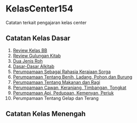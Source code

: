 # KelasCenter154
Catatan terkait pengajaran kelas center

## Catatan Kelas Dasar

1. [Review Kelas BB](https://github.com/setiadijoe/KelasCenter154/blob/main/Selasa%2029%20Agustus%202023.md)
2. [Review Gulungan Kitab](https://github.com/setiadijoe/KelasCenter154/blob/main/Review%20Gulungan%20Kitab%20Termeterai.md)
3. [Dua Jenis Roh](https://github.com/setiadijoe/KelasCenter154/blob/main/Dua%20Jenis%20Roh.md)
4. [Dasar-Dasar Alkitab](https://github.com/setiadijoe/KelasCenter154/blob/main/Dasar%20Dasar%20Alkitab.md)
5. [Perumpamaan Sebagai Rahasia Kerajaan Sorga](https://github.com/setiadijoe/KelasCenter154/blob/main/Perumpamaan%20Sebagai%20Rahasia%20Kerajaan%20Sorga.md)
6. [Perumpamaan Tentang Benih, Ladang, Pohon,dan Burung](https://github.com/setiadijoe/KelasCenter154/blob/main/Perumpamaan%20Tentang%20Benih%20Ladang%20Pohon%20Dan%20Burung.md)
7. [Perumpamaan Tentang Makanan dan Ragi](https://github.com/setiadijoe/KelasCenter154/blob/main/Perumpamaan%20Makanan%20dan%20Ragi.md)
8. [Perumpamaan Cawan, Keranjang, Timbangan, Tongkat](https://github.com/setiadijoe/KelasCenter154/blob/main/Perumpamaan%20Cawan%20Dan%20Keranjang%2C%20Timbangan%20dan%20Tongkat.md)
9. [Perumpamaan Api, Pedupaan, Kemenyan, Periuk](https://github.com/setiadijoe/KelasCenter154/blob/main/Perumpamaan%20Api%2C%20Pedupaan%2C%20Periuk%2C%20Kemenyan.md)
10. Perumpamaan Tentang Gelap dan Terang

## Catatan Kelas Menengah
